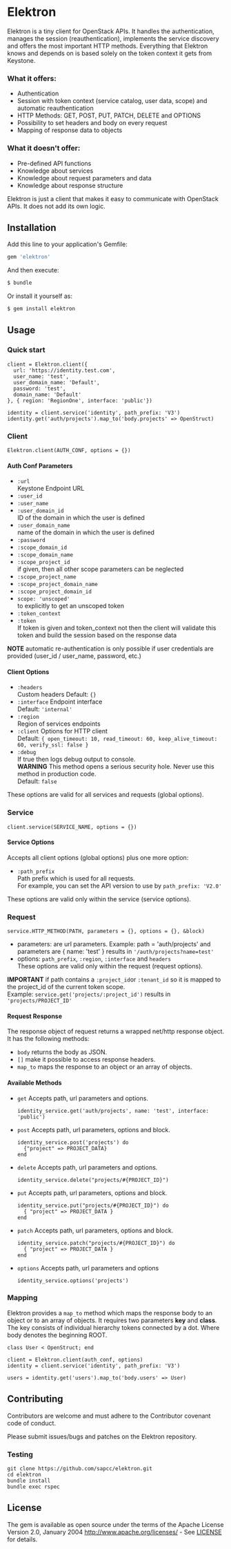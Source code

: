 # Elektron
Elektron is a tiny client for OpenStack APIs. It handles the authentication, manages the session (reauthentication), implements the service discovery and offers the most important HTTP methods. Everything that Elektron knows and depends on is based solely on the token context it gets from Keystone.

### What it offers:
  * Authentication
  * Session with token context (service catalog, user data, scope) and automatic reauthentication
  * HTTP Methods: GET, POST, PUT, PATCH, DELETE and OPTIONS
  * Possibility to set headers and body on every request
  * Mapping of response data to objects

### What it doesn't offer:
  * Pre-defined API functions
  * Knowledge about services
  * Knowledge about request parameters and data
  * Knowledge about response structure

Elektron is just a client that makes it easy to communicate with OpenStack APIs. It does not add its own logic.

## Installation
Add this line to your application's Gemfile:

```ruby
gem 'elektron'
```

And then execute:
```bash
$ bundle
```

Or install it yourself as:
```bash
$ gem install elektron
```

## Usage

### Quick start
```
client = Elektron.client({
  url: 'https://identity.test.com',
  user_name: 'test',
  user_domain_name: 'Default',
  password: 'test',
  domain_name: 'Default'
}, { region: 'RegionOne', interface: 'public'})

identity = client.service('identity', path_prefix: 'V3')
identity.get('auth/projects').map_to('body.projects' => OpenStruct)
```

### Client
` Elektron.client(AUTH_CONF, options = {}) `

#### Auth Conf Parameters
* `:url`  
  Keystone Endpoint URL
* `:user_id`
* `:user_name`
* `:user_domain_id`  
  ID of the domain in which the user is defined
* `:user_domain_name`  
  name of the domain in which the user is defined
* `:password`
* `:scope_domain_id`
* `:scope_domain_name`
* `:scope_project_id`  
  if given, then all other scope parameters can be neglected
* `:scope_project_name`
* `:scope_project_domain_name`
* `:scope_project_domain_id`
* `scope: 'unscoped'`  
  to explicitly to get an unscoped token
* `:token_context`
* `:token`  
  If token is given and token_context not then the client will validate this token and build the session based on the response data

**NOTE** automatic re-authentication is only possible if user credentials are provided (user_id / user_name, password, etc.)

#### Client Options

* `:headers`  
  Custom headers
  Default: `{}`
* `:interface`
  Endpoint interface  
  Default: `'internal'`
* `:region`  
  Region of services endpoints
* `:client`
  Options for HTTP client  
  Default: `{
    open_timeout: 10,
    read_timeout: 60,
    keep_alive_timeout: 60,
    verify_ssl: false
  }`
* `:debug`  
  If true then logs debug output to console.  
  **WARNING** This method opens a serious security hole. Never use this method in production code.  
  Default: `false`

These options are valid for all services and requests (global options).

### Service

`client.service(SERVICE_NAME, options = {})`

#### Service Options

Accepts all client options (global options) plus one more option:
* `:path_prefix`  
  Path prefix which is used for all requests.  
  For example, you can set the API version to use by `path_prefix: 'V2.0'`

These options are valid only within the service (service options).

### Request

`service.HTTP_METHOD(PATH, parameters = {}, options = {}, &block)`
* parameters: are url parameters. Example: path = 'auth/projects' and parameters are { name: 'test' } results in `'/auth/projects?name=test'`
* options: `path_prefix`, `:region`, `:interface` and `headers`  
  These options are valid only within the request (request options).

**IMPORTANT** if path contains a `:project_id`or `:tenant_id` so it is mapped
to the project_id of the current token scope.  
Example: `service.get('projects/:project_id')` results in `'projects/PROJECT_ID'`

#### Request Response

The response object of request returns a wrapped net/http response object. It has the following methods:

* `body` returns the body as JSON.
* `[]` make it possible to access response headers.   
* `map_to` maps the response to an object or an array of objects.


#### Available Methods
* `get` Accepts path, url parameters and options.  
  ```
  identity_service.get('auth/projects', name: 'test', interface: 'public')
  ```
* `post` Accepts path, url parameters, options and block.
  ```
  identity_service.post('projects') do  
    {"project" => PROJECT_DATA}
  end
  ```

* `delete` Accepts path, url parameters and options.
  ```
  identity_service.delete("projects/#{PROJECT_ID}")
  ```
* `put` Accepts path, url parameters, options and block.
  ```
  identity_service.put("projects/#{PROJECT_ID}") do
    { "project" => PROJECT_DATA }
  end
  ```
* `patch` Accepts path, url parameters, options and block.
  ```
  identity_service.patch("projects/#{PROJECT_ID}") do
    { "project" => PROJECT_DATA }
  end
  ```
* `options` Accepts path, url parameters and options
  ```
  identity_service.options('projects')
  ```


### Mapping

Elektron provides a `map_to` method which maps the response body to an object or to an array of objects. It requires two parameters **key** and **class**. The key consists of individual hierarchy tokens connected by a dot. Where body denotes the beginning ROOT.  

```
class User < OpenStruct; end

client = Elektron.client(auth_conf, options)
identity = client.service('identity', path_prefix: 'V3')

users = identity.get('users').map_to('body.users' => User)
```

## Contributing
Contributors are welcome and must adhere to the Contributor covenant code of conduct.

Please submit issues/bugs and patches on the Elektron repository.

### Testing
```
git clone https://github.com/sapcc/elektron.git
cd elektron
bundle install
bundle exec rspec
```

## License
The gem is available as open source under the terms of the
Apache License Version 2.0, January 2004 http://www.apache.org/licenses/ - See [LICENSE](APACHE-LICENSE) for details.
